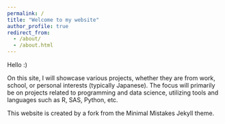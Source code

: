 ```yaml
---
permalink: /
title: "Welcome to my website"
author_profile: true
redirect_from: 
  - /about/
  - /about.html
---
```


Hello :)

On this site, I will showcase various projects, whether they are from work, school, or personal interests (typically Japanese). The focus will primarily be on projects related to programming and data science, utilizing tools and languages such as R, SAS, Python, etc.

This website is created by a fork from the Minimal Mistakes Jekyll theme.


